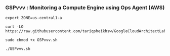 ### GSPvvv :  Monitoring a Compute Engine using Ops Agent (AWS) 

```
export ZONE=us-central1-a 
```

```
curl -LO https://raw.githubusercontent.com/tariqsheikhsw/GoogleCloudArchitectLabs/main/Solutions/GSPvvv.sh

sudo chmod +x GSPvvv.sh

./GSPvvv.sh
```



